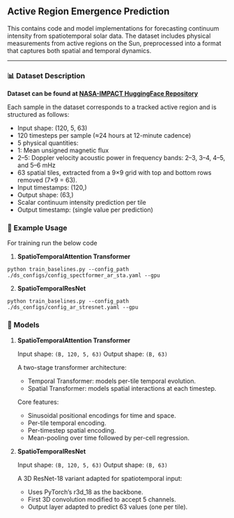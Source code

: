## Active Region Emergence Prediction

This  contains code and model implementations for forecasting continuum intensity from spatiotemporal solar data. The dataset includes physical measurements from active regions on the Sun, preprocessed into a format that captures both spatial and temporal dynamics.

---

### 📊 Dataset Description

**Dataset can be found at [NASA-IMPACT HuggingFace Repository](https://huggingface.co/datasets/nasa-impact/ar_emergence)**

Each sample in the dataset corresponds to a tracked active region and is structured as follows:
- Input shape: (120, 5, 63)
- 120 timesteps per sample (≈24 hours at 12-minute cadence)
- 5 physical quantities:
- 1: Mean unsigned magnetic flux
- 2–5: Doppler velocity acoustic power in frequency bands: 2–3, 3–4, 4–5, and 5–6 mHz
- 63 spatial tiles, extracted from a 9×9 grid with top and bottom rows removed (7×9 = 63).
- Input timestamps: (120,)
- Output shape: (63,)
- Scalar continuum intensity prediction per tile
- Output timestamp:  (single value per prediction)


### 🚀 Example Usage

For training run the below code

1. **SpatioTemporalAttention Transformer**
```
python train_baselines.py --config_path ./ds_configs/config_spectformer_ar_sta.yaml --gpu 
```

2. **SpatioTemporalResNet**
```
python train_baselines.py --config_path ./ds_configs/config_ar_stresnet.yaml --gpu 
```

### 🧠 Models

1. **SpatioTemporalAttention Transformer**

    Input shape: `(B, 120, 5, 63)`
    Output shape: `(B, 63)`

    A two-stage transformer architecture:
    - Temporal Transformer: models per-tile temporal evolution.
    - Spatial Transformer: models spatial interactions at each timestep.

    Core features:
    - Sinusoidal positional encodings for time and space.
    - Per-tile temporal encoding.
    - Per-timestep spatial encoding.
    - Mean-pooling over time followed by per-cell regression.


2. **SpatioTemporalResNet**

    Input shape: `(B, 120, 5, 63)`
    Output shape: `(B, 63)`

    A 3D ResNet-18 variant adapted for spatiotemporal input:
    - Uses PyTorch’s r3d_18 as the backbone.
    - First 3D convolution modified to accept 5 channels.
    - Output layer adapted to predict 63 values (one per tile).


